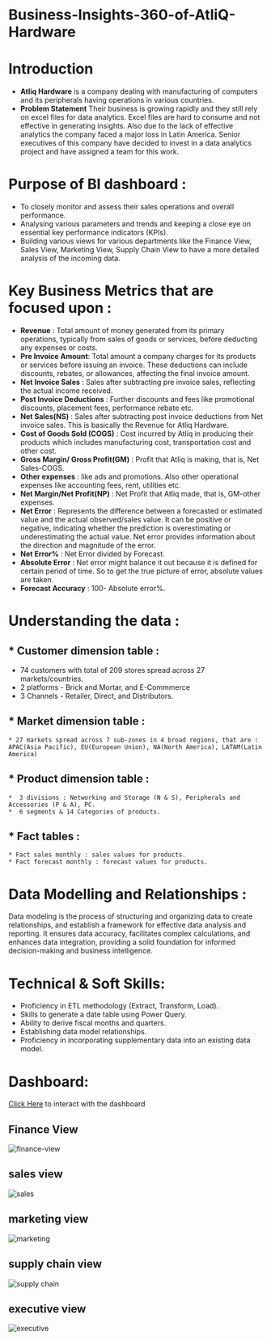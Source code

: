 # Business-Insights-360-of-AtliQ-Hardware 

# Introduction

* **Atliq Hardware** is a company dealing with manufacturing of computers and its peripherals having operations in various countries.
* **Problem Statement** Their business is growing rapidly and they still rely on excel files for data analytics. Excel files are hard to consume and not effective in generating insights. Also due to the lack of effective analytics the company faced a major loss in Latin America. Senior executives of this company have decided to invest in a data analytics project and have assigned a team for this work.

# Purpose of BI dashboard :

*  To closely monitor and assess their sales operations and overall performance.
*  Analysing various parameters and trends and keeping a close eye on essential key performance indicators (KPIs).
*  Building various views for various departments like the Finance View, Sales View, Marketing View, Supply Chain View to have a more detailed analysis of the incoming data.

# Key Business Metrics that are focused upon : 

* **Revenue** : Total amount of money generated from its primary operations, typically from sales of goods or services, before deducting any expenses or costs.
* **Pre Invoice Amount**: Total amount a company charges for its products or services before issuing an invoice. These deductions can include discounts, rebates, or allowances, affecting the final invoice amount.
* **Net Invoice Sales** : Sales after subtracting pre invoice sales, reflecting the actual income received.
* **Post Invoice Deductions** : Further discounts and fees like promotional discounts, placement fees, performance rebate etc.
* **Net Sales(NS)** : Sales after subtracting post invoice deductions from Net invoice sales. This is basically the Revenue for Atliq Hardware.
* **Cost of Goods Sold (COGS)** : Cost incurred by Atliq in producing their products which includes manufacturing cost, transportation cost and other cost.
* **Gross Margin/ Gross Profit(GM)** : Profit that Atliq is making, that is, Net Sales-COGS.
* **Other expenses** : like ads and promotions. Also other operational expenses like accounting fees, rent, utilities etc.
* **Net Margin/Net Profit(NP)** : Net Profit that Atliq made, that is, GM-other expenses.
* **Net Error** : Represents the difference between a forecasted or estimated value and the actual observed/sales value. It can be positive or negative, indicating whether the prediction is overestimating or underestimating the actual value. Net error provides information about the direction and magnitude of the error.
* **Net Error%** : Net Error divided by Forecast.
* **Absolute Error** : Net error might balance it out because it is defined for certain period of time. So to get the true picture of error, absolute values are taken.
* **Forecast Accuracy** : 100- Absolute error%.

# Understanding the data : 

 ## * Customer dimension table : 

   * 74 customers with total of 209 stores spread across 27 markets/countries.
   * 2 platforms - Brick and Mortar, and E-Commmerce
   * 3 Channels - Retailer, Direct, and Distributors.

 ## * Market dimension table :

    * 27 markets spread across 7 sub-zones in 4 broad regions, that are : APAC(Asia Pacific), EU(European Union), NA(North America), LATAM(Latin America)

 ##   * Product dimension table :

    *  3 divisions : Networking and Storage (N & S), Peripherals and Accessories (P & A), PC.
    *  6 segments & 14 Categories of products.

##   * Fact tables :

    * Fact sales monthly : sales values for products. 
    * Fact forecast monthly : forecast values for products.

# Data Modelling and Relationships :
Data modeling is the process of structuring and organizing data to create relationships, and establish a framework for effective data analysis and reporting. It ensures data accuracy, facilitates complex calculations, and enhances data integration, providing a solid foundation for informed decision-making and business intelligence.

# Technical & Soft Skills: 

*  Proficiency in ETL methodology (Extract, Transform, Load).
*  Skills to generate a date table using Power Query.
*  Ability to derive fiscal months and quarters.
*  Establishing data model relationships.
*  Proficiency in incorporating supplementary data into an existing data model.

# Dashboard: 

[Click Here](https://app.powerbi.com/view?r=eyJrIjoiOTdiZTNlYWMtMjBmYy00MzJkLWIzYmUtY2I3NDkxZmE3NjI2IiwidCI6ImM2ZTU0OWIzLTVmNDUtNDAzMi1hYWU5LWQ0MjQ0ZGM1YjJjNCJ9) to interact with the dashboard 

## Finance View 

![finance-view](https://github.com/user-attachments/assets/998423ef-bde4-4946-b9ad-3680f7e34bae) 

## sales view 

![sales](https://github.com/user-attachments/assets/3076a315-06d0-4d61-ad4b-57a5adec6264)

## marketing view 

![marketing](https://github.com/user-attachments/assets/5a3e67ff-b7dc-49c8-9ce1-364ef2acd7f2)

## supply chain view 

![supply chain](https://github.com/user-attachments/assets/b4d12751-2c8e-4e26-9efa-2509f0f79480)

## executive view 

![executive](https://github.com/user-attachments/assets/6c1884aa-2427-4b2e-8bd9-510df6aa7aa8)









